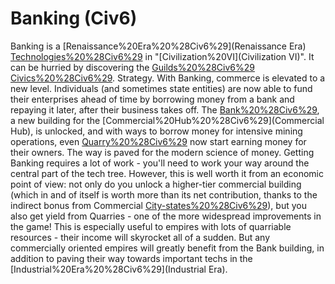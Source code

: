 # Banking (Civ6)

Banking is a [Renaissance%20Era%20%28Civ6%29](Renaissance Era) [Technologies%20%28Civ6%29](technology) in "[Civilization%20VI](Civilization VI)". It can be hurried by discovering the [Guilds%20%28Civ6%29](Guilds) [Civics%20%28Civ6%29](civic).
Strategy.
With Banking, commerce is elevated to a new level. Individuals (and sometimes state entities) are now able to fund their enterprises ahead of time by borrowing money from a bank and repaying it later, after their business takes off. The [Bank%20%28Civ6%29](Bank), a new building for the [Commercial%20Hub%20%28Civ6%29](Commercial Hub), is unlocked, and with ways to borrow money for intensive mining operations, even [Quarry%20%28Civ6%29](Quarries) now start earning money for their owners. The way is paved for the modern science of money.
Getting Banking requires a lot of work - you'll need to work your way around the central part of the tech tree. However, this is well worth it from an economic point of view: not only do you unlock a higher-tier commercial building (which in and of itself is worth more than its net contribution, thanks to the indirect bonus from Commercial [City-states%20%28Civ6%29](City-States)), but you also get yield from Quarries - one of the more widespread improvements in the game! This is especially useful to empires with lots of quarriable resources - their income will skyrocket all of a sudden. But any commercially oriented empires will greatly benefit from the Bank building, in addition to paving their way towards important techs in the [Industrial%20Era%20%28Civ6%29](Industrial Era).
